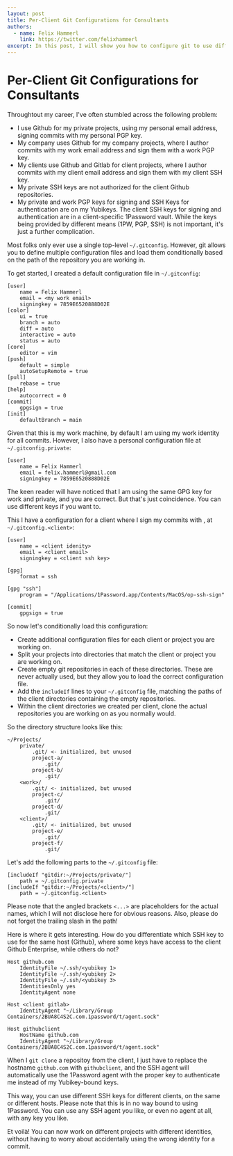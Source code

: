```yaml
---
layout: post
title: Per-Client Git Configurations for Consultants
authors:
  - name: Felix Hammerl
    link: https://twitter.com/felixhammerl
excerpt: In this post, I will show you how to configure git to use different names and emails, and keys for different repositories.
---
```


# Per-Client Git Configurations for Consultants

Throughtout my career, I've often stumbled across the following problem:

* I use Github for my private projects, using my personal email address, signing commits with my personal PGP key. 
* My company uses Github for my company projects, where I author commits with my work email address and sign them with a work PGP key. 
* My clients use Github and Gitlab for client projects, where I author commits with my client email address and sign them with my client SSH key. 
* My private SSH keys are not authorized for the client Github repositories. 
* My private and work PGP keys for signing and SSH Keys for authentication are on my Yubikeys. The client SSH keys for signing and authentication are in a client-specific 1Password vault. While the keys being provided by different means (1PW, PGP, SSH) is not important, it's just a further complication.

Most folks only ever use a single top-level `~/.gitconfig`. However, git allows you to define multiple configuration files and load them conditionally based on the path of the repository you are working in. 

To get started, I created a default configuration file in `~/.gitconfig`:

```
[user]
    name = Felix Hammerl
    email = <my work email>
    signingkey = 7859E6520888D02E
[color]
    ui = true
    branch = auto
    diff = auto
    interactive = auto
    status = auto
[core]
    editor = vim
[push]
    default = simple
    autoSetupRemote = true
[pull]
    rebase = true
[help]
    autocorrect = 0
[commit]
    gpgsign = true
[init]
	defaultBranch = main
```

Given that this is my work machine, by default I am using my work identity for all commits. However, I also have a personal configuration file at `~/.gitconfig.private`:

```
[user]
    name = Felix Hammerl
    email = felix.hammerl@gmail.com
    signingkey = 7859E6520888D02E
```

The keen reader will have noticed that I am using the same GPG key for work and private, and you are correct. But that's just coincidence. You can use different keys if you want to.

This I have a configuration for a client where I sign my commits with , at `~/.gitconfig.<client>`:

```
[user]
    name = <client idenity>
    email = <client email>
    signingkey = <client ssh key>

[gpg]
    format = ssh

[gpg "ssh"]
    program = "/Applications/1Password.app/Contents/MacOS/op-ssh-sign"

[commit]
    gpgsign = true
```

So now let's conditionally load this configuration:

* Create additional configuration files for each client or project you are working on.
* Split your projects into directories that match the client or project you are working on.
* Create empty git repositories in each of these directories. These are never actually used, but they allow you to load the correct configuration file.
* Add the `includeIf` lines to your `~/.gitconfig` file, matching the paths of the client directories containing the empty repositories. 
* Within the client directories we created per client, clone the actual repositories you are working on as you normally would.

So the directory structure looks like this:
```
~/Projects/
    private/
        .git/ <- initialized, but unused
        project-a/
            .git/
        project-b/
            .git/
    <work>/
        .git/ <- initialized, but unused
        project-c/
            .git/
        project-d/
            .git/
    <client>/
        .git/ <- initialized, but unused
        project-e/
            .git/
        project-f/
            .git/
```

Let's add the following parts to the `~/.gitconfig` file:

```
[includeIf "gitdir:~/Projects/private/"]
    path = ~/.gitconfig.private
[includeIf "gitdir:~/Projects/<client>/"]
    path = ~/.gitconfig.<client>
```

Please note that the angled brackets `<...>` are placeholders for the actual names, which I will not disclose here for obvious reasons. Also, please do not forget the trailing slash in the path!

Here is where it gets interesting. How do you differentiate which SSH key to use for the same host (Github), where some keys have access to the client Github Enterprise, while others do not?

```
Host github.com
    IdentityFile ~/.ssh/<yubikey 1>
    IdentityFile ~/.ssh/<yubikey 2>
    IdentityFile ~/.ssh/<yubikey 3>
    IdentitiesOnly yes
    IdentityAgent none

Host <client gitlab>
    IdentityAgent "~/Library/Group Containers/2BUA8C4S2C.com.1password/t/agent.sock"

Host githubclient
    HostName github.com
    IdentityAgent "~/Library/Group Containers/2BUA8C4S2C.com.1password/t/agent.sock"
```

When I `git clone` a repositoy from the client, I just have to replace the hostname `github.com` with `githubclient`, and the SSH agent will automatically use the 1Password agent with the proper key to authenticate me instead of my Yubikey-bound keys.

This way, you can use different SSH keys for different clients, on the same or different hosts. Please note that this is in no way bound to using 1Password. You can use any SSH agent you like, or even no agent at all, with any key you like.

Et voilà! You can now work on different projects with different identities, without having to worry about accidentally using the wrong identity for a commit. 
